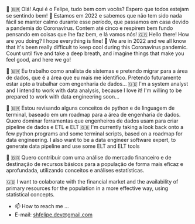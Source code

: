 👋
🇧🇷  Olá! Aqui é o Felipe, tudo bem com vocês?
    Espero que todos estejam se sentindo bem! 🙏
    Estamos em 2022 e sabemos que não tem sido nada fácil se manter calmo durante esse período, que passamos em casa devido a pandemia do Coronavírus.
    Contem até cinco e respirem bem fundo pensando em coisas que lhe faz bem, e lá vamos nós!
🇬🇧  Hello there! How are you doing?
    I hope everything is fine! 🙏
    We are in 2022 and we all know that it's been really difficult to keep cool during this Coronavirus pandemic.
    Count until five and take a deep breath, and imagine things that make you feel good, and here we go!


👀
🇧🇷  Eu trabalho como analista de sistemas e pretendo migrar para a área de dados, que é a área que eu mais me identifico.
    Pretendo futuramente estar apto a trabalhar com engenharia de dados...
🇬🇧  I'm a system analyst and I intend to work with data analysis, because I love it!
    I'm willing to be prepared to work with data engineering soon...


🌱
🇧🇷  Estou revisando alguns conceitos de python e de linguagem de terminal, baseado em um roadmap para a área de engenharia de dados.
    Quero dominar ferramentas que engenheiros de dados usam para criar pipeline de dados e ETL e ELT
🇬🇧  I'm currently taking a look back onto a few python programs and some terminal scripts, based on a roadmap for data engineering.
    I also want to be a data engineer software expert, to generate data pipeline and use some ELT and ELT tools


💞️
🇧🇷  Quero contribuir com uma análise do mercado financeiro e de destinação de recursos básicos para a população de forma mais eficaz e aprofundada,
    utilizando conceitos e análises estatísticas.
    
🇬🇧  I want to colaborate with the financial market and the availability of primary resources for the population in a more effective way,
    using statistical concepts.


- 📫 How to reach me ...
- E-mail: shfelipe.dev@gmail.com

<!---
felps77/felps77 is a ✨ special ✨ repository because its `README.md` (this file) appears on your GitHub profile.
You can click the Preview link to take a look at your changes.
--->
